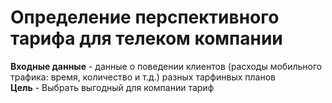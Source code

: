 # Определение перспективного тарифа для телеком компании

**Входные данные** - данные о поведении клиентов (расходы мобильного трафика: время, количество и т.д.) разных тарфинвых планов <br>
**Цель** - Выбрать выгодный для компании тариф 
